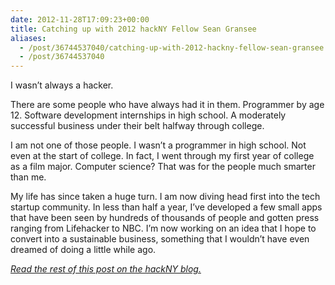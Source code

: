 ```yaml
---
date: 2012-11-28T17:09:23+00:00
title: Catching up with 2012 hackNY Fellow Sean Gransee
aliases:
  - /post/36744537040/catching-up-with-2012-hackny-fellow-sean-gransee
  - /post/36744537040
---
```


<p>I wasn’t always a hacker.</p>&#13;
<p>There are some people who have always had it in them. Programmer by age 12. Software development internships in high school. A moderately successful business under their belt halfway through college.</p>&#13;
<p>I am not one of those people. I wasn’t a programmer in high school. Not even at the start of college. In fact, I went through my first year of college as a film major. Computer science? That was for the people much smarter than me.</p>&#13;
<p>My life has since taken a huge turn. I am now diving head first into the tech startup community. In less than half a year, I’ve developed a few small apps that have been seen by hundreds of thousands of people and gotten press ranging from Lifehacker to NBC. I’m now working on an idea that I hope to convert into a sustainable business, something that I wouldn’t have even dreamed of doing a little while ago.</p>&#13;
<p><em><a href="http://hackny.org/a/2012/11/catching-up-with-2012-hackny-fellow-sean-gransee/" target="_blank">Read the rest of this post on the hackNY blog.</a></em></p>
